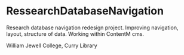 RessearchDatabaseNavigation
===========================

Research database navigation redesign project. Improving navigation, layout, structure of data. Working within ContentM cms. 

William Jewell College, Curry Library
